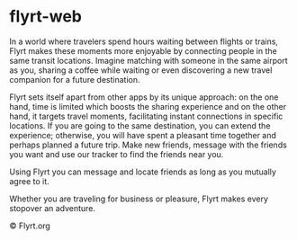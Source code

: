 # flyrt-web

In a world where travelers spend hours waiting between flights or trains, Flyrt makes these moments more enjoyable by connecting people in the same transit locations.
Imagine matching with someone in the same airport as you, sharing a coffee while waiting or even discovering a new travel companion for a future destination.

Flyrt sets itself apart from other apps by its unique approach: on the one hand, time is limited which boosts the sharing experience and on the other hand, it targets travel moments, facilitating instant connections in specific locations. If you are going to the same destination, you can extend the experience; otherwise, you will have spent a pleasant time together and perhaps planned a future trip. Make new friends, message with the friends you want and use our tracker to find the friends near you.

Using Flyrt you can message and locate friends as long as you mutually agree to it.
 
Whether you are traveling for business or pleasure, Flyrt makes every stopover an adventure.

© Flyrt.org